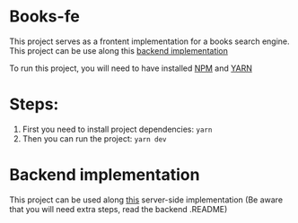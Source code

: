 # Books-fe

This project serves as a frontent implementation for a books search engine. This project can be use along this [backend implementation](https://github.com/dicarlomtz/books-be)

To run this project, you will need to have installed [NPM](https://docs.npmjs.com/cli/v7/configuring-npm/install) and [YARN](https://yarnpkg.com/getting-started/install)

# Steps:

1. First you need to install project dependencies: `yarn`
2. Then you can run the project: `yarn dev`

# Backend implementation

This project can be used along [this](https://github.com/dicarlomtz/books-api) server-side implementation
(Be aware that you will need extra steps, read the backend .README)
